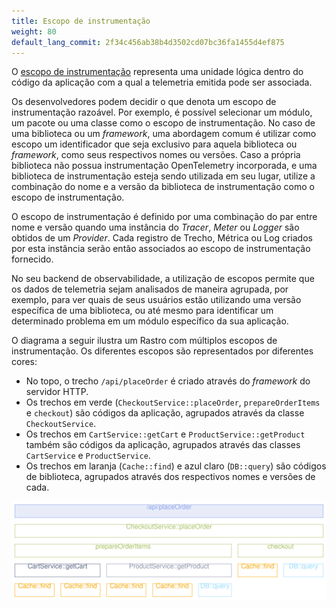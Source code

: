 ```yaml
---
title: Escopo de instrumentação
weight: 80
default_lang_commit: 2f34c456ab38b4d3502cd07bc36fa1455d4ef875
---
```


O [escopo de instrumentação](/docs/specs/otel/glossary/#instrumentation-scope)
representa uma unidade lógica dentro do código da aplicação com a qual a
telemetria emitida pode ser associada.

Os desenvolvedores podem decidir o que denota um escopo de instrumentação
razoável. Por exemplo, é possível selecionar um módulo, um pacote ou uma classe
como o escopo de instrumentação. No caso de uma biblioteca ou um _framework_,
uma abordagem comum é utilizar como escopo um identificador que seja
exclusivo para aquela biblioteca ou _framework_, como seus respectivos nomes ou
versões. Caso a própria biblioteca não possua instrumentação OpenTelemetry
incorporada, e uma biblioteca de instrumentação esteja sendo utilizada em seu
lugar, utilize a combinação do nome e a versão da biblioteca de instrumentação
como o escopo de instrumentação.

O escopo de instrumentação é definido por uma combinação do par entre nome e
versão quando uma instância do _Tracer_, _Meter_ ou _Logger_ são obtidos de um
_Provider_. Cada registro de Trecho, Métrica ou Log criados por esta instância
serão então associados ao escopo de instrumentação fornecido.

No seu backend de observabilidade, a utilização de escopos permite que os dados
de telemetria sejam analisados de maneira agrupada, por exemplo, para ver quais
de seus usuários estão utilizando uma versão específica de uma biblioteca, ou
até mesmo para identificar um determinado problema em um módulo específico da
sua aplicação.

O diagrama a seguir ilustra um Rastro com múltiplos escopos de instrumentação.
Os diferentes escopos são representados por diferentes cores:

- No topo, o trecho `/api/placeOrder` é criado através do _framework_ do
  servidor HTTP.
- Os trechos em verde (`CheckoutService::placeOrder`, `prepareOrderItems` e
  `checkout`) são códigos da aplicação, agrupados através da classe
  `CheckoutService`.
- Os trechos em `CartService::getCart` e `ProductService::getProduct` também são
  códigos da aplicação, agrupados através das classes `CartService` e
  `ProductService`.
- Os trechos em laranja (`Cache::find`) e azul claro (`DB::query`) são códigos
  de biblioteca, agrupados através dos respectivos nomes e versões de cada.

![This image illustrates a trace with multiple instrumentation scopes](spans-with-instrumentation-scope.svg)

